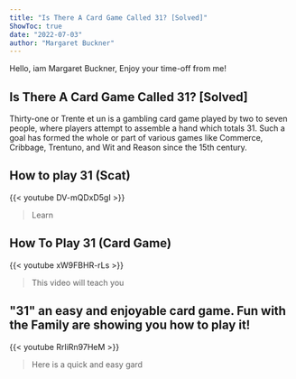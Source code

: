 ```yaml
---
title: "Is There A Card Game Called 31? [Solved]"
ShowToc: true 
date: "2022-07-03"
author: "Margaret Buckner" 
---
```


Hello, iam Margaret Buckner, Enjoy your time-off from me!
## Is There A Card Game Called 31? [Solved]
 Thirty-one or Trente et un is a gambling card game played by two to seven people, where players attempt to assemble a hand which totals 31. Such a goal has formed the whole or part of various games like Commerce, Cribbage, Trentuno, and Wit and Reason since the 15th century.

## How to play 31 (Scat)
{{< youtube DV-mQDxD5gI >}}
>Learn 

## How To Play 31 (Card Game)
{{< youtube xW9FBHR-rLs >}}
>This video will teach you 

## "31" an easy and enjoyable card game. Fun with the Family are showing you how to play it!
{{< youtube RrIiRn97HeM >}}
>Here is a quick and easy gard 

